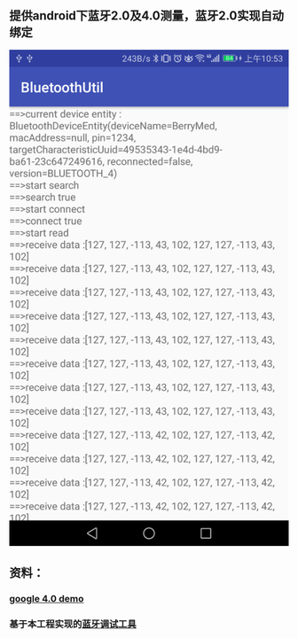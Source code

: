 ## 提供android下蓝牙2.0及4.0测量，蓝牙2.0实现自动绑定

<img src="bluetooth4.png" />

## 资料：

### [google 4.0 demo](https://github.com/googlesamples/android-BluetoothLeGatt)

### 基于本工程实现的[蓝牙调试工具](https://github.com/HelloHuDi/ABluetoothTools)
